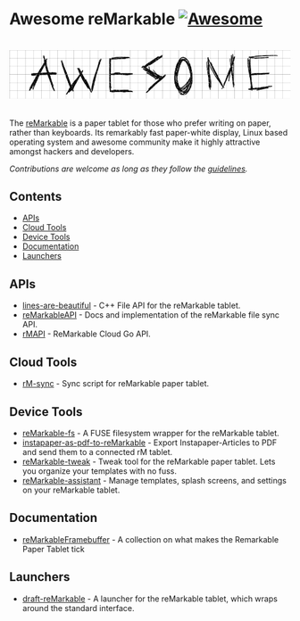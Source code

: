 # Awesome reMarkable [![Awesome](https://cdn.rawgit.com/sindresorhus/awesome/d7305f38d29fed78fa85652e3a63e154dd8e8829/media/badge.svg)](https://github.com/sindresorhus/awesome)


# [<img src="Awesome.png"></p>](https://github.com/sindresorhus/awesome)

The [reMarkable](www.remarkable.com) is a paper tablet for those who prefer writing on paper, rather than keyboards. Its remarkably fast paper-white display, Linux based operating system and awesome community make it highly attractive amongst hackers and developers.

*Contributions are welcome as long as they follow the [guidelines](CONTRIBUTING.md).*

## Contents

- [APIs](#apis)
- [Cloud Tools](#cloud-tools)
- [Device Tools](#device-tools)
- [Documentation](#documentation)
- [Launchers](#launchers)

## APIs

- [lines-are-beautiful](https://github.com/ax3l/lines-are-beautiful) - C++ File API for the reMarkable tablet.
- [reMarkableAPI](https://github.com/splitbrain/ReMarkableAPI) - Docs and implementation of the reMarkable file sync API.
- [rMAPI](https://github.com/juruen/rmapi) - ReMarkable Cloud Go API.

## Cloud Tools
- [rM-sync](https://github.com/simonschllng/rm-sync) - Sync script for reMarkable paper tablet.

## Device Tools
- [reMarkable-fs](https://github.com/nick8325/remarkable-fs) - A FUSE filesystem wrapper for the reMarkable tablet.
- [instapaper-as-pdf-to-reMarkable](https://github.com/fabianmu/instapaper-as-pdf-to-remarkable) - Export Instapaper-Articles to PDF and send them to a connected rM tablet.
- [reMarkable-tweak](https://github.com/morngrar/remarkable-tweak) - Tweak tool for the reMarkable paper tablet. Lets you organize your templates with no fuss.
- [reMarkable-assistant](https://github.com/richeymichael/remarkable-assistant) - Manage templates, splash screens, and settings on your reMarkable tablet.

## Documentation
- [reMarkableFramebuffer](https://github.com/canselcik/RemarkableFramebuffer) - A collection on what makes the Remarkable Paper Tablet tick

## Launchers
- [draft-reMarkable](https://github.com/dixonary/draft-reMarkable) - A launcher for the reMarkable tablet, which wraps around the standard interface.
